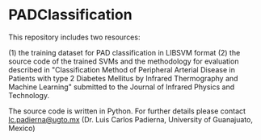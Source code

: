 # PADClassification
This repository includes two resources:

(1) the training dataset for PAD classification in LIBSVM format
(2) the source code of the trained SVMs and the methodology for evaluation described in "Classification Method of Peripheral Arterial Disease in Patients with type 2 Diabetes Mellitus by Infrared Thermography and Machine Learning" submitted to the Journal of Infrared Physics and Technology.

The source code is written in Python. For further details please contact lc.padierna@ugto.mx (Dr. Luis Carlos Padierna, University of Guanajuato, Mexico)
